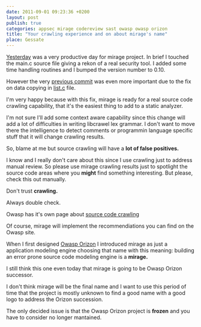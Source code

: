 ```yaml
---
date: 2011-09-01 09:23:36 +0200
layout: post
publish: true
categories: appsec mirage codereview sast owasp owasp orizon
title: "Your crawling experience and on about mirage's name"
place: Gessate
---
```


[Yesterday](https://github.com/thesp0nge/mirage/commit/598d8d6a8c89b8db83d3713a7202dfba9ee9aa18)
was a very productive day for mirage project. In brief I touched the main.c
source file giving a rekon of a real security tool. I added some time
handling routines and I bumped the version number to 0.10.

However the very [previous commit](https://github.com/thesp0nge/mirage/commit/2955fe0e59036811dd19eabd8625d45bf39d6624)
was even more important due to the fix on data copying in [list.c](https://github.com/thesp0nge/mirage/blob/2955fe0e59036811dd19eabd8625d45bf39d6624/src/list.c)
file.

I'm very happy because with this fix, mirage is ready for a real source code
crawling capability, that it's the easiest thing to add to a static analyzer.

I'm not sure I'll add some context aware capability since this change will
add a lot of difficulties in writing libcrawel lex grammar. I don't want to
move there the intelligence to detect comments or programmin language
specific stuff that it will change crawling results.

So, blame at me but source crawling will have a **lot of false positives.**

I know and I really don't care about this since I use crawling just to
address manual review. So please use mirage crawling results just to
spotlight the source code areas where you **might**
find something interesting. But please, check this out manually. 

Don't trust **crawling.**

Always double check.

Owasp has it's own page about [source code crawling](https://www.owasp.org/index.php/Crawling_Code)

Of course, mirage will implement the recommendiations you can find on the
Owasp site.

When I first designed [Owasp Orizon](https://www.owasp.org/index.php/Category:OWASP_Orizon_Project)
I introduced mirage as just a application modeling engine choosing that name
with this meaning: building an error prone source code modeling engine is a **mirage.**

I still think this one even today that mirage is going to be Owasp Orizon
successor.

I don't think mirage will be the final name and I want to use this period of
time that the project is mostly unknown to find a good name with a good logo
to address the Orizon succession.

The only decided issue is that the Owasp Orizon project is **frozen**
and you have to consider no longer mantained.

